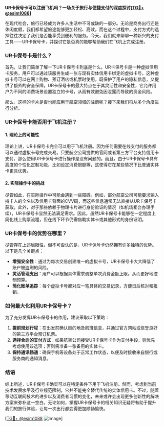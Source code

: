 **UR卡保号卡可以注册飞机吗？一场关于旅行与便捷支付的深度探讨[[TG💪+ @esim1088](https://t.me/s/esim1088)]**

在现代社会，旅行已经成为许多人生活中不可或缺的一部分。无论是商务出行还是休闲度假，我们都希望旅途能够更加轻松、高效。而在这个过程中，支付方式的选择往往决定了我们是否能享受到便利的服务。今天，我们就来聊聊一种新兴的支付工具——UR卡保号卡，并探讨它是否真的能够帮助我们在飞机上完成注册。

### UR卡保号卡是什么？

首先，让我们简单了解一下UR卡保号卡到底是什么。UR卡保号卡是一种虚拟信用卡服务，用户可以通过该服务生成一张与现有实体信用卡绑定的虚拟卡号。这种虚拟卡号可以在网上购物、预订酒店或机票时使用，既保护了用户的隐私信息，又提供了额外的安全保障。UR卡保号卡的最大特点在于其灵活性和安全性，它允许用户为不同的消费场景设置独立的卡号，从而有效避免因泄露而导致的资金风险。

那么，这样的卡片是否也能应用于航空领域的注册呢？接下来我们将从多个角度进行分析。

### UR卡保号卡能否用于飞机注册？

#### 1. 理论上的可能性

理论上讲，UR卡保号卡完全可以用于飞机注册。因为任何需要在线支付的服务都可以通过虚拟卡号完成交易。只要航空公司提供的官网或者第三方平台支持信用卡支付，那么使用UR卡保号卡进行操作是没有问题的。而且，由于UR卡保号卡具有高度的个性化定制功能，比如设定消费限额等，这使得它在某些情况下比普通实体卡更具优势。

#### 2. 实际操作中的挑战

尽管如此，在实际操作中可能会遇到一些障碍。例如，部分航空公司可能要求输入持卡人的全名以及信用卡背面的CVV码，而这些信息通常无法直接从UR卡保号卡获取。此外，对于那些依赖于物理卡片进行身份验证的情况（如机场柜台办理手续），UR卡保号卡显然无法满足需求。因此，虽然UR卡保号卡能够在一定程度上简化线上购票流程，但在线下环节仍需借助实体卡或其他形式的身份证明。

### UR卡保号卡的优势在哪里？

尽管存在上述局限性，但不可否认的是，UR卡保号卡仍然拥有许多独特的优势。以下是几个关键点：

- **增强安全性**：通过为每次交易创建唯一的虚拟卡号，UR卡保号卡大大降低了账户被盗刷的风险。
- **灵活管理支出**：用户可以根据具体需求调整单次消费金额上限，从而更好地控制预算。
- **简化账单追踪**：每个虚拟卡号都对应一笔具体的交易记录，方便日后核对和报销。

### 如何最大化利用UR卡保号卡？

为了充分发挥UR卡保号卡的作用，建议采取以下策略：

1. **提前规划行程**：在出发前确认目的地及航班信息，并通过官方网站或信誉良好的第三方平台预订机票。
2. **选择合适的支付方式**：如果航空公司接受UR卡保号卡作为支付手段，则优先考虑使用该选项；否则需准备一张备用的实体卡。
3. **保持通讯畅通**：确保手机等设备处于正常工作状态，以便及时接收来自银行或服务商的通知消息。

### 结语

综上所述，UR卡保号卡确实可以在特定条件下用于飞机注册。然而，考虑到当前技术发展水平及行业规范限制，它并不能完全替代传统的实体信用卡。不过，随着移动互联网技术的进步以及消费者习惯的变化，未来或许会出现更多创新性的解决方案来弥补这一空白。无论如何，掌握UR卡保号卡的相关知识无疑将有助于提升我们的旅行体验，让每一次出行都变得更加顺畅愉快。

[[TG💪+ @esim1088](https://t.me/s/esim1088) ![Image](https://i.postimg.cc/4NQfJmqS/Snipaste-2025-05-13-00-14-12.png)]
